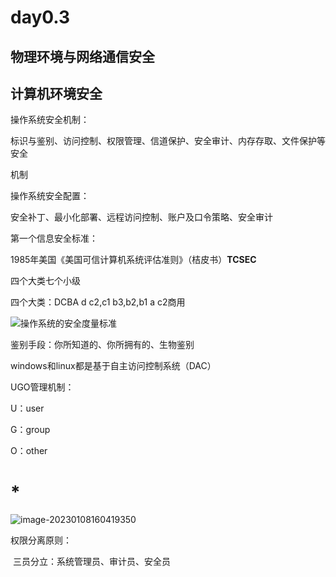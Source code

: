 # day0.3

## 物理环境与网络通信安全

## 计算机环境安全

操作系统安全机制：

标识与鉴别、访问控制、权限管理、信道保护、安全审计、内存存取、文件保护等安全

机制



操作系统安全配置：

安全补丁、最小化部署、远程访问控制、账户及口令策略、安全审计



第一个信息安全标准：

1985年美国《美国可信计算机系统评估准则》（桔皮书）**TCSEC**

四个大类七个小级

四个大类：DCBA		d  c2,c1  b3,b2,b1 a  c2商用

![操作系统的安全度量标准](C:/Users/kkk/Pictures/Typora_poto/操作系统的安全度量标准.png)





鉴别手段：你所知道的、你所拥有的、生物鉴别



windows和linux都是基于自主访问控制系统（DAC）



UGO管理机制：

U：user

G：group

O：other







# *	

![image-20230108160419350](E:/writedown/photo/nisp/image-20230108160419350.png)

权限分离原则：

​	三员分立：系统管理员、审计员、安全员
